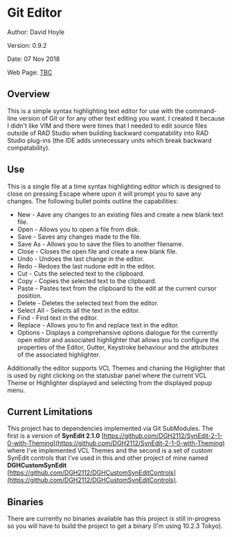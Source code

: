 Git Editor
======================================================

Author:   David Hoyle

Version:  0.9.2

Date:     07 Nov 2018

Web Page: [TBC](http://www.davidghoyle.co.uk/WordPress/)

## Overview

This is a simple syntax highlighting text editor for use with the command-line version of Git or for any
other text editing you want. I created it because I didn't like VIM and there were times that I needed to
edit source files outside of RAD Studio when building backward compatability into RAD Studio plug-ins
(the IDE adds unnecessary units which break backward compatability).

## Use

This is a single file at a time syntax highlighting editor which is designed to close on pressing Escape
where upon it will prompt you to save any changes. The following bullet points outline the capabilities:

 * New - Aave any changes to an existing files and create a new blank text file.
 * Open - Allows you to open a file from disk.
 * Save - Saves any changes made to the file.
 * Save As - Allows you to save the files to another filename.
 * Close - Closes the open file and create a new blank file.
 * Undo - Undoes the last change in the editor.
 * Redo - Redoes the last nudone edit in the editor.
 * Cut - Cuts the selected text to the clipboard.
 * Copy - Copies the selected text to the clipboard.
 * Paste - Pastes text from the clipboard to the edit at the current cursor position.
 * Delete - Deletes the selected text from the editor.
 * Select All - Selects all the text in the editor.
 * Find - Find text in the editor.
 * Replace - Allows you to fin and replace text in the editor.
 * Options - Displays a comprehansive options dialogue for the currently open editor and associated    highlighter that allows you to configure the properties of the Editor, Gutter, Keystroke behaviour and the attributes of the associated highlighter.

Additionally the editor supports VCL Themes and chaning the Higlighter that is used by right clicking on
the statusbar panel where the current VCL Theme or Highlighter displayed and selecting from the displayed
popup menu.

## Current Limitations

This project has to dependencies implemented via Git SubModules. The first is a version of
**SynEdit 2.1.0**
[https://github.com/DGH2112/SynEdit-2-1-0-with-Theming](https://github.com/DGH2112/SynEdit-2-1-0-with-Theming)
where I've implemented VCL Themes and the second is a set of custom SynEdit controls that I've used in
this and other project of mine named **DGHCustomSynEdit**
[https://github.com/DGH2112/DGHCustomSynEditControls](https://github.com/DGH2112/DGHCustomSynEditControls).

## Binaries

There are currently no binaries available has this project is still in-progress so you will have to build
the project to get a binary (I'm using 10.2.3 Tokyo).